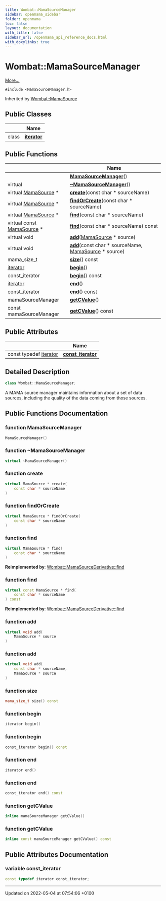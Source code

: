 ```yaml
---
title: Wombat::MamaSourceManager
sidebar: openmama_sidebar
folder: openmama
toc: false
layout: documentation
with_title: false
sidebar_url: /openmama_api_reference_docs.html
with_doxylinks: true
---
```


# Wombat::MamaSourceManager



 [More...](#detailed-description)


`#include <MamaSourceManager.h>`

Inherited by [Wombat::MamaSource](classWombat_1_1MamaSource.html)

## Public Classes

|                | Name           |
| -------------- | -------------- |
| class | **[iterator](classWombat_1_1MamaSourceManager_1_1iterator.html)**  |

## Public Functions

|                | Name           |
| -------------- | -------------- |
| | **[MamaSourceManager](classWombat_1_1MamaSourceManager.html#function-mamasourcemanager)**() |
| virtual | **[~MamaSourceManager](classWombat_1_1MamaSourceManager.html#function-~mamasourcemanager)**() |
| virtual [MamaSource](classWombat_1_1MamaSource.html) * | **[create](classWombat_1_1MamaSourceManager.html#function-create)**(const char * sourceName) |
| virtual [MamaSource](classWombat_1_1MamaSource.html) * | **[findOrCreate](classWombat_1_1MamaSourceManager.html#function-findorcreate)**(const char * sourceName) |
| virtual [MamaSource](classWombat_1_1MamaSource.html) * | **[find](classWombat_1_1MamaSourceManager.html#function-find)**(const char * sourceName) |
| virtual const [MamaSource](classWombat_1_1MamaSource.html) * | **[find](classWombat_1_1MamaSourceManager.html#function-find)**(const char * sourceName) const |
| virtual void | **[add](classWombat_1_1MamaSourceManager.html#function-add)**([MamaSource](classWombat_1_1MamaSource.html) * source) |
| virtual void | **[add](classWombat_1_1MamaSourceManager.html#function-add)**(const char * sourceName, [MamaSource](classWombat_1_1MamaSource.html) * source) |
| mama_size_t | **[size](classWombat_1_1MamaSourceManager.html#function-size)**() const |
| [iterator](classWombat_1_1MamaSourceManager_1_1iterator.html) | **[begin](classWombat_1_1MamaSourceManager.html#function-begin)**() |
| const_iterator | **[begin](classWombat_1_1MamaSourceManager.html#function-begin)**() const |
| [iterator](classWombat_1_1MamaSourceManager_1_1iterator.html) | **[end](classWombat_1_1MamaSourceManager.html#function-end)**() |
| const_iterator | **[end](classWombat_1_1MamaSourceManager.html#function-end)**() const |
| mamaSourceManager | **[getCValue](classWombat_1_1MamaSourceManager.html#function-getcvalue)**() |
| const mamaSourceManager | **[getCValue](classWombat_1_1MamaSourceManager.html#function-getcvalue)**() const |

## Public Attributes

|                | Name           |
| -------------- | -------------- |
| const typedef [iterator](classWombat_1_1MamaSourceManager_1_1iterator.html) | **[const_iterator](classWombat_1_1MamaSourceManager.html#variable-const-iterator)**  |

## Detailed Description

```cpp
class Wombat::MamaSourceManager;
```


A MAMA source manager maintains information about a set of data sources, including the quality of the data coming from those sources. 

## Public Functions Documentation

### function MamaSourceManager

```cpp
MamaSourceManager()
```


### function ~MamaSourceManager

```cpp
virtual ~MamaSourceManager()
```


### function create

```cpp
virtual MamaSource * create(
    const char * sourceName
)
```


### function findOrCreate

```cpp
virtual MamaSource * findOrCreate(
    const char * sourceName
)
```


### function find

```cpp
virtual MamaSource * find(
    const char * sourceName
)
```


**Reimplemented by**: [Wombat::MamaSourceDerivative::find](classWombat_1_1MamaSourceDerivative.html#function-find)


### function find

```cpp
virtual const MamaSource * find(
    const char * sourceName
) const
```


**Reimplemented by**: [Wombat::MamaSourceDerivative::find](classWombat_1_1MamaSourceDerivative.html#function-find)


### function add

```cpp
virtual void add(
    MamaSource * source
)
```


### function add

```cpp
virtual void add(
    const char * sourceName,
    MamaSource * source
)
```


### function size

```cpp
mama_size_t size() const
```


### function begin

```cpp
iterator begin()
```


### function begin

```cpp
const_iterator begin() const
```


### function end

```cpp
iterator end()
```


### function end

```cpp
const_iterator end() const
```


### function getCValue

```cpp
inline mamaSourceManager getCValue()
```


### function getCValue

```cpp
inline const mamaSourceManager getCValue() const
```


## Public Attributes Documentation

### variable const_iterator

```cpp
const typedef iterator const_iterator;
```


-------------------------------

Updated on 2022-05-04 at 07:54:06 +0100